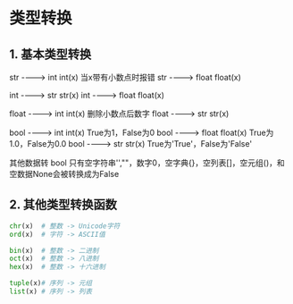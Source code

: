 <!--
 * @Author: MK_Devil
 * @Date: 2021-12-07 17:07:58
 * @LastEditTime: 2021-12-09 15:21:04
 * @LastEditors: MK_Devil
-->

# 类型转换

##  1. <a name=''></a>基本类型转换

str ----> int   int(x) 当x带有小数点时报错
str ----> float float(x)

int ----> str   str(x)
int ----> float float(x)

float ----> int int(x) 删除小数点后数字
float ----> str str(x)

bool ----> int      int(x) True为1，False为0
bool ----> float    float(x) True为1.0，False为0.0
bool ----> str      str(x) True为'True'，False为'False'

其他数据转 bool
只有空字符串'',""，数字0，空字典{}，空列表[]，空元组()，和空数据None会被转换成为False

##  2. <a name='-1'></a>其他类型转换函数

```python
chr(x)  # 整数 -> Unicode字符
ord(x)  # 字符 -> ASCII值

bin(x)  # 整数 -> 二进制
oct(x)  # 整数 -> 八进制
hex(x)  # 整数 -> 十六进制

tuple(x)# 序列 -> 元组
list(x) # 序列 -> 列表
```
